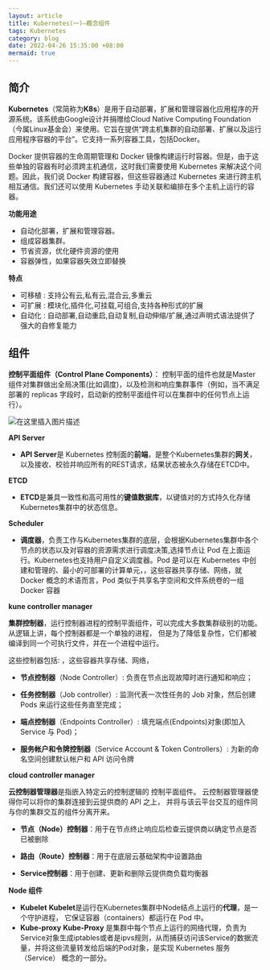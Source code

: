 ```yaml
---
layout: article
title: Kubernetes(一)—概念组件
tags: Kubernetes
category: blog
date: 2022-04-26 15:35:00 +08:00
mermaid: true
---
```

## 简介
**Kubernetes**（常简称为**K8s**）是用于自动部署，扩展和管理容器化应用程序的开源系统。该系统由Google设计并捐赠给Cloud Native Computing Foundation（今属Linux基金会）来使用。它旨在提供“跨主机集群的自动部署、扩展以及运行应用程序容器的平台”。它支持一系列容器工具，包括Docker。

Docker 提供容器的⽣命周期管理和 Docker 镜像构建运⾏时容器。但是，由于这些单独的容器有时必须跨主机通信，这时我们需要使⽤ Kubernetes 来解决这个问题。因此，我们说 Docker 构建容器，但这些容器通过 Kubernetes 来进⾏跨主机相互通信。我们还可以使⽤ Kubernetes 手动关联和编排在多个主机上运⾏的容器。

**功能用途**
- 自动化部署，扩展和管理容器。
- 组成容器集群。
- 节省资源，优化硬件资源的使用
- 容器弹性，如果容器失效立即替换

**特点**
- 可移植 : 支持公有云,私有云,混合云,多重云
- 可扩展 : 模块化,插件化,可挂载,可组合,支持各种形式的扩展
- 自动化 : 自动部署,自动重启,自动复制,自动伸缩/扩展,通过声明式语法提供了强大的自修复能力

## 组件

**控制平面组件（Control Plane Components）**：
控制平面的组件也就是Master组件对集群做出全局决策(比如调度)，以及检测和响应集群事件（例如，当不满足部署的 replicas 字段时，启动新的控制平面组件可以在集群中的任何节点上运行）。

![在这里插入图片描述](https://img-blog.csdnimg.cn/28cb4e9dc1d54de39c6684732d490123.png)

**API Server** 
 
 - **API Server**是 Kubernetes 控制面的**前端**，是整个Kubernetes集群的**网关**，以及接收、校验并响应所有的REST请求，结果状态被永久存储在ETCD中。

**ETCD**
 
 - **ETCD**是兼具一致性和高可用性的**键值数据库**，以键值对的方式持久化存储Kubernetes集群中的状态信息。

**Scheduler**
  
 - **调度器**，负责工作与Kubernetes集群的底层，会根据Kubernetes集群中各个节点的状态以及对容器的资源需求进行调度决策,选择节点让 Pod 在上面运行。Kubernetes也支持用户自定义调度器。Pod 是可以在 Kubernetes 中创建和管理的、最小的可部署的计算单元，，这些容器共享存储、网络，就Docker 概念的术语而言，Pod 类似于共享名字空间和文件系统卷的一组 Docker 容器

**kune controller manager**
 
 **集群控制器**，运行控制器进程的控制平面组件，可以完成大多数集群级别的功能。从逻辑上讲，每个控制器都是一个单独的进程， 但是为了降低复杂性，它们都被编译到同一个可执行文件，并在一个进程中运行。
 
   这些控制器包括:
 ，这些容器共享存储、网络，
 - **节点控制器**（Node Controller）: 负责在节点出现故障时进行通知和响应；
 
 - **任务控制器**（Job controller）: 监测代表一次性任务的 Job 对象，然后创建 Pods 来运行这些任务直至完成；
 
 - **端点控制器**（Endpoints Controller）: 填充端点(Endpoints)对象(即加入 Service 与 Pod)；
 
 - **服务帐户和令牌控制器**（Service Account & Token Controllers）: 为新的命名空间创建默认帐户和 API 访问令牌
 
**cloud controller manager**

**云控制器管理器**是指嵌入特定云的控制逻辑的 控制平面组件。 云控制器管理器使得你可以将你的集群连接到云提供商的 API 之上， 并将与该云平台交互的组件同与你的集群交互的组件分离开来。

- **节点（Node）控制器**：用于在节点终止响应后检查云提供商以确定节点是否已被删除

- **路由（Route）控制器**：用于在底层云基础架构中设置路由

- **Service控制器**：用于创建、更新和删除云提供商负载均衡器


**Node 组件**
- **Kubelet**
**Kubelet**是运行在Kubernetes集群中Node结点上运行的**代理**，是一个守护进程， 它保证容器（containers）都运行在 Pod 中。
- **Kube-proxy**
**Kube-Proxy** 是集群中每个节点上运行的网络代理，负责为Service对象生成iptables或者是ipvs规则，从而捕获访问该Service的数据流量，并将这些流量转发给后端的Pod对象，是实现 Kubernetes 服务（Service） 概念的一部分。
